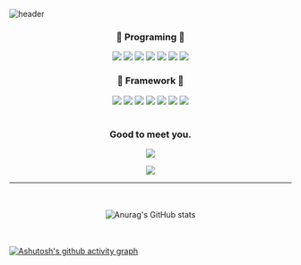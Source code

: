
![header](https://capsule-render.vercel.app/api?type=waving&color=gradient&customColorList=0,6,4,1,5,0&height=250&section=header&text=Recording%20Day&fontSize=70&fontAlign=67)
<div align="center">

  <h3>🐰 Programing 🐰</h3>
  <img src="https://img.shields.io/badge/HTML5-E34F26?style=flat-square&logo=HTML5&logoColor=white"/> <img src="https://img.shields.io/badge/CSS3-1572B6?style=flat-square&logo=CSS3&logoColor=white"/> <img src="https://img.shields.io/badge/JavaScript-F7DF1E?style=flat-square&logo=JavaScript&logoColor=white"/> <img src="https://img.shields.io/badge/Python-0A9EDC?style=flat-square&logo=Python&logoColor=white"/> <img src="https://img.shields.io/badge/C-A8B9CC?style=flat-square&logo=C&logoColor=white"/> <img src="https://img.shields.io/badge/C++-00599C?style=flat-square&logo=C++&logoColor=white"/> <img src="https://img.shields.io/badge/Go-00ADD8?style=flat-square&logo=Go&logoColor=white"/>
  <br><h3>🐰 Framework 🐰</h3>
  <img src="https://img.shields.io/badge/Android-3DDC84?style=flat-square&logo=Android&logoColor=white"/> <img src="https://img.shields.io/badge/SQLite-003B57?style=flat-square&logo=SQLite&logoColor=white"/> <img src="https://img.shields.io/badge/Firebase-FFCA28?style=flat-square&logo=Firebase&logoColor=white"/> <img src="https://img.shields.io/badge/MySQL-4479A1?style=flat-square&logo=MySQL&logoColor=white"/> 
  <img src="https://img.shields.io/badge/GitHub-181717?style=flat-square&logo=GitHub&logoColor=white"/> <img src="https://img.shields.io/badge/Amazon AWS-232F3E?style=flat-square&logo=Amazon AWS&logoColor=white"/> <img src="https://img.shields.io/badge/Spring-6DB33F?style=flat-square&logo=Spring&logoColor=white"/> 
<br><br>

<h3>Good to meet you.</h3>
<a href="https://hits.seeyoufarm.com"><img src="https://hits.seeyoufarm.com/api/count/incr/badge.svg?url=https%3A%2F%2Fgithub.com%2FLeeSeolHee&count_bg=%23FBC9DD&title_bg=%23F39EB4&icon=&icon_color=%23E7E7E7&title=GitHub&edge_flat=false"/></a> <br>
<p align="center">
<img src="https://user-images.githubusercontent.com/89919636/176720762-3da31bcf-e392-4686-866e-495d19d244d4.jpg">
</p>

<hr>

<br><br>
![Anurag's GitHub stats](https://github-readme-stats.vercel.app/api?username=LeeSeolHee&show_icons=true&theme=buefy)
</div>



<br><br>
[![Ashutosh's github activity graph](https://activity-graph.herokuapp.com/graph?username=LeeSeolHee&theme=dracula)](https://github.com/LeeSeolHee/github-readme-activity-graph)
